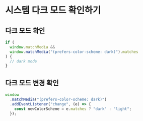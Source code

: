 # 시스템 다크 모드 확인하기

## 다크 모드 확인

```js
if (
  window.matchMedia &&
  window.matchMedia("(prefers-color-scheme: dark)").matches
) {
  // dark mode
}
```

## 다크 모드 변경 확인

```js
window
  .matchMedia("(prefers-color-scheme: dark)")
  .addEventListener("change", (e) => {
    const newColorScheme = e.matches ? "dark" : "light";
  });
```
